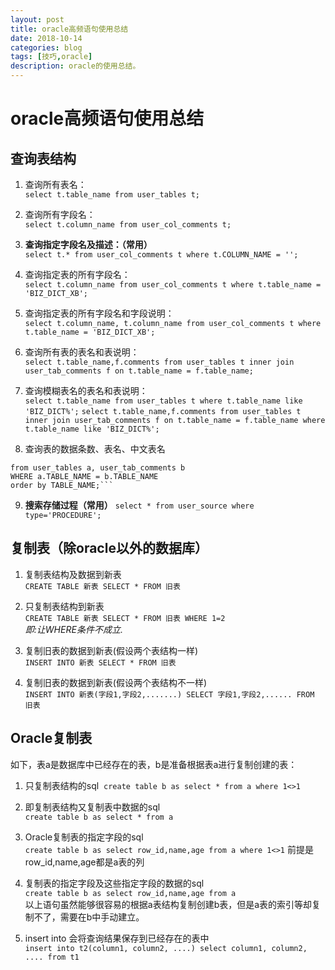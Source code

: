 ```yaml
---
layout: post
title: oracle高频语句使用总结
date: 2018-10-14
categories: blog
tags: [技巧,oracle]
description: oracle的使用总结。
---
```


# oracle高频语句使用总结

## 查询表结构

1. 查询所有表名：  
```select t.table_name from user_tables t;```

2. 查询所有字段名：  
```select t.column_name from user_col_comments t;```

3. __查询指定字段名及描述：（常用）__  
```select t.* from user_col_comments t where t.COLUMN_NAME = '';```

4. 查询指定表的所有字段名：  
```select t.column_name from user_col_comments t where t.table_name = 'BIZ_DICT_XB';```

5. 查询指定表的所有字段名和字段说明：  
```select t.column_name, t.column_name from user_col_comments t where t.table_name = 'BIZ_DICT_XB';```

6. 查询所有表的表名和表说明：  
```select t.table_name,f.comments from user_tables t inner join user_tab_comments f on t.table_name = f.table_name;```

7. 查询模糊表名的表名和表说明：  
```select t.table_name from user_tables t where t.table_name like 'BIZ_DICT%';```
```select t.table_name,f.comments from user_tables t inner join user_tab_comments f on t.table_name = f.table_name where t.table_name like 'BIZ_DICT%';```

8. 查询表的数据条数、表名、中文表名  
```select a.num_rows, a.TABLE_NAME, b.COMMENTS
from user_tables a, user_tab_comments b
WHERE a.TABLE_NAME = b.TABLE_NAME
order by TABLE_NAME;```
```

9. __搜索存储过程（常用）__
```select * from user_source where type='PROCEDURE';```


## 复制表（除oracle以外的数据库）  
1. 复制表结构及数据到新表   
```CREATE TABLE 新表 SELECT * FROM 旧表 ```

2. 只复制表结构到新表   
```CREATE TABLE 新表 SELECT * FROM 旧表 WHERE 1=2 ```  
_即:让WHERE条件不成立._ 

3. 复制旧表的数据到新表(假设两个表结构一样)   
```INSERT INTO 新表 SELECT * FROM 旧表 ```

4. 复制旧表的数据到新表(假设两个表结构不一样)   
```INSERT INTO 新表(字段1,字段2,.......) SELECT 字段1,字段2,...... FROM 旧表```

## Oracle复制表  
如下，表a是数据库中已经存在的表，b是准备根据表a进行复制创建的表：  
1. 只复制表结构的sql 
```create table b as select * from a where 1<>1```

2. 即复制表结构又复制表中数据的sql   
```create table b as select * from a```

3. Oracle复制表的指定字段的sql  
```create table b as select row_id,name,age from a where 1<>1```
前提是row_id,name,age都是a表的列

4. 复制表的指定字段及这些指定字段的数据的sql    
```create table b as select row_id,name,age from a```  
以上语句虽然能够很容易的根据a表结构复制创建b表，但是a表的索引等却复制不了，需要在b中手动建立。

5. insert into 会将查询结果保存到已经存在的表中   
```insert into t2(column1, column2, ....) select column1, column2, .... from t1```
